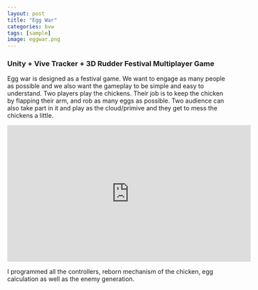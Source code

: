 ```yaml
---
layout: post
title: "Egg War"
categories: bvw
tags: [sample]
image: eggwar.png
---
```

### Unity + Vive Tracker + 3D Rudder   Festival Multiplayer Game

Egg war is designed as a festival game. We want to engage as many people as possible and we also want the gameplay to be simple and easy to understand. Two players play the chickens. Their job is to keep the chicken by flapping their arm, and rob as many eggs as possible. Two audience can also take part in it and play as the cloud/primive and they get to mess the chickens a little. 

<iframe width="560" height="315" src="https://www.youtube.com/embed/tfmUbINSamM" title="YouTube video player" frameborder="0" allow="accelerometer; autoplay; clipboard-write; encrypted-media; gyroscope; picture-in-picture" allowfullscreen></iframe>

I programmed all the controllers, reborn mechanism of the chicken, egg calculation as well as the enemy generation. 